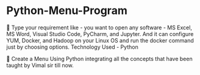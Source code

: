 # Python-Menu-Program

🔰 Type your requirement like - you want to open any software - MS Excel, MS Word, Visual Studio Code, PyCharm,
and Jupyter. And it can configure YUM, Docker, and Hadoop on your Linux OS and run the docker command just
by choosing options.
Technology Used - Python

🔰 Create a Menu Using Python integrating all
the concepts that have been taught by Vimal 
sir till now.
